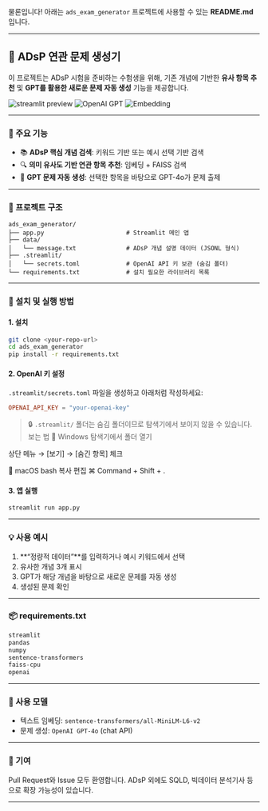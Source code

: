 물론입니다! 아래는 `ads_exam_generator` 프로젝트에 사용할 수 있는 **README.md**입니다.

---

## 📘 ADsP 연관 문제 생성기

이 프로젝트는 ADsP 시험을 준비하는 수험생을 위해, 기존 개념에 기반한 **유사 항목 추천** 및 **GPT를 활용한 새로운 문제 자동 생성** 기능을 제공합니다.

![streamlit preview](https://img.shields.io/badge/Streamlit-Enabled-brightgreen)
![OpenAI GPT](https://img.shields.io/badge/OpenAI-GPT4o-blue)
![Embedding](https://img.shields.io/badge/SentenceTransformer-MiniLM--L6--v2-lightgrey)

---

### 🔧 주요 기능

* 📚 **ADsP 핵심 개념 검색**: 키워드 기반 또는 예시 선택 기반 검색
* 🔍 **의미 유사도 기반 연관 항목 추천**: 임베딩 + FAISS 검색
* 🧠 **GPT 문제 자동 생성**: 선택한 항목을 바탕으로 GPT-4o가 문제 출제

---

### 📁 프로젝트 구조

```
ads_exam_generator/
├── app.py                       # Streamlit 메인 앱
├── data/
│   └── message.txt              # ADsP 개념 설명 데이터 (JSONL 형식)
├── .streamlit/
│   └── secrets.toml             # OpenAI API 키 보관 (숨김 폴더)
└── requirements.txt             # 설치 필요한 라이브러리 목록
```

---

### 🚀 설치 및 실행 방법

#### 1. 설치

```bash
git clone <your-repo-url>
cd ads_exam_generator
pip install -r requirements.txt
```

#### 2. OpenAI 키 설정

`.streamlit/secrets.toml` 파일을 생성하고 아래처럼 작성하세요:

```toml
OPENAI_API_KEY = "your-openai-key"
```

> 🔒 `.streamlit/` 폴더는 숨김 폴더이므로 탐색기에서 보이지 않을 수 있습니다.
> 보는 법 
📍 Windows
탐색기에서 폴더 열기

상단 메뉴 → [보기] → [숨긴 항목] 체크

📍 macOS
bash
복사
편집
⌘ Command + Shift + .

#### 3. 앱 실행

```bash
streamlit run app.py
```

---

### 💡 사용 예시

1. \*\*“정량적 데이터”\*\*를 입력하거나 예시 키워드에서 선택
2. 유사한 개념 3개 표시
3. GPT가 해당 개념을 바탕으로 새로운 문제를 자동 생성
4. 생성된 문제 확인

---

### 📦 requirements.txt

```txt
streamlit
pandas
numpy
sentence-transformers
faiss-cpu
openai
```

---

### 🧠 사용 모델

* 텍스트 임베딩: `sentence-transformers/all-MiniLM-L6-v2`
* 문제 생성: `OpenAI GPT-4o` (chat API)

---

### 📮 기여

Pull Request와 Issue 모두 환영합니다.
ADsP 외에도 SQLD, 빅데이터 분석기사 등으로 확장 가능성이 있습니다.

---


